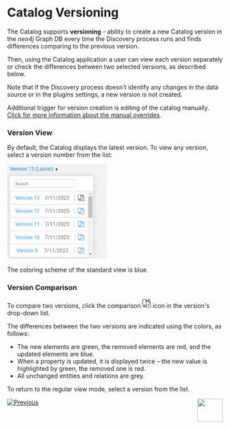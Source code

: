 # Catalog Versioning

The Catalog supports **versioning** - ability to create a new Catalog version in the  *neo4j* Graph DB every time the Discovery process runs and finds differences comparing to the previous version.

Then, using the Catalog application a user can view each version separately or check the differences between two selected versions, as described below.

Note that if the Discovery process doesn't identify any changes in the data source or in the plugins settings, a new version is not created.

Additional trigger for version creation is editing of the catalog manually. [Click for more information about the manual overrides](07_manual_overrides.md).

### Version View

By default, the Catalog displays the latest version. To view any version, select a version number from the list: 

<img src="images/versions.png" style="zoom:75%;" />

The coloring scheme of the standard view is blue. 

### Version Comparison

To compare two versions, click the comparison <img src="images/compare.png" style="zoom:75%;" /> icon in the version's drop-down list. 

The differences between the two versions are indicated using the colors, as follows:
* The new elements are green, the removed elements are red, and the updated elements are blue.
* When a property is updated, it is displayed twice –  the new value is highlighted by green, the removed one is red.
* All unchanged entities and relations are grey.

To return to the regular view mode, select a version from the list.





[![Previous](/articles/images/Previous.png)](05_catalog_app.md)[<img align="right" width="60" height="54" src="/articles/images/Next.png">](07_manual_overrides.md) 

